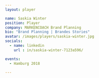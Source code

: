 ```yaml
---
layout: player

name: Saskia Winter
position: Player
company: MARKENCOACH Brand Planning
bio: "Brand Planning | Brandes Stories"
avatar: /images/players/saskia-winter.jpg
socials:
  - name: linkedin
    url : in/saskia-winter-7123a596/

events:
  - Hamburg 2018

---
```

